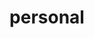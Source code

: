 ---
layout: page
title: personal
nav: true
nav_order: 4
dropdown: true
children: 
    - title: podcasts
      permalink: /podcasts/
    # - title: divider
    # - title: projects
    #   permalink: /projects/
---